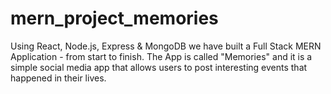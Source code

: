 # mern_project_memories
Using React, Node.js, Express &amp; MongoDB we have built a Full Stack MERN Application - from start to finish. The App is called "Memories" and it is a simple social media app that allows users to post interesting events that happened in their lives.
